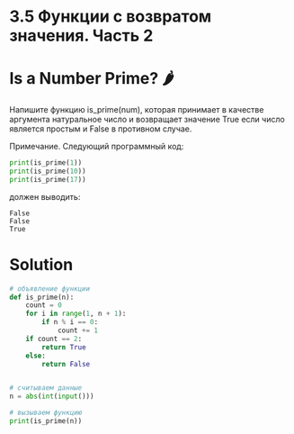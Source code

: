 # 3.5 Функции с возвратом значения. Часть 2

# Is a Number Prime? 🌶️

Напишите функцию is_prime(num), которая принимает в качестве аргумента натуральное число и возвращает значение True если
число является простым и False в противном случае.

Примечание. Следующий программный код:

```python
print(is_prime(1))
print(is_prime(10))
print(is_prime(17))
```

должен выводить:

```
False
False
True
```

# Solution

```python
# объявление функции
def is_prime(n):
    count = 0
    for i in range(1, n + 1):
        if n % i == 0:
            count += 1
    if count == 2:
        return True
    else:
        return False


# считываем данные
n = abs(int(input()))

# вызываем функцию
print(is_prime(n))
```